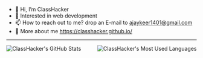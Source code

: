 - 👋 Hi, I’m ClassHacker
- :eyes: Interested in web development
- 📫 How to reach out to me? drop an E-mail to ajaykeer1401@gmail.com
- :speech_balloon: More about me https://classhacker.github.io/
<hr>
<img align="left" src="https://github-readme-stats-git-masterrstaa-rickstaa.vercel.app/api?username=classhacker&theme=dark&hide=contribs,issues&show_icons=true&include_all_commits=true" alt="ClassHacker's GitHub Stats">
<img align="right" src="https://github-readme-stats-git-masterrstaa-rickstaa.vercel.app/api/top-langs/?username=classhacker&theme=dark" alt="ClassHacker's Most Used Languages">
<!-- 
Not working as expected
<picture>
  <source 
    srcset="https://github-readme-stats.vercel.app/api?username=classhacker&hide=contribs,issues&show_icons=true&theme=dark"
    media="(prefers-color-scheme: dark)"
  />
  <source
    srcset="https://github-readme-stats.vercel.app/api?username=classhacker&hide=contribs,issues&show_icons=true"
    media="(prefers-color-scheme: light), (prefers-color-scheme: no-preference)"
  />
  <img src="https://github-readme-stats.vercel.app/api?username=classhacker&hide=contribs,issues&show_icons=true" />
</picture> -->
<!-- 
Will add later
<div align="center">
  <img src="https://github-profile-trophy.vercel.app/?username=classhacker&column=-1" alt="ClassHacker's GitHub trophy">
</div> -->

<!---
ClassHacker/ClassHacker is a ✨ special ✨ repository because its `README.md` (this file) appears on your GitHub profile.
You can click the Preview link to take a look at your changes.
--->
